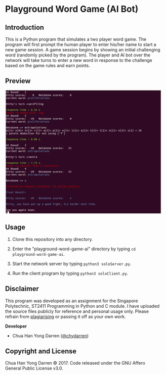 # Playground Word Game (AI Bot)

## Introduction

This is a Python program that simulates a two player word game. The program will first prompt the human player to enter his/her name to start
a new game session. A game session begins by showing an initial challenging word (randomly picked by the program). The player and AI bot over
the network will take turns to enter a new word in response to the challenge based on the game rules and earn points. 

## Preview

<img src="preview.png" width="700">

## Usage

1. Clone this repository into any directory.

2. Enter the "playground-word-game-ai" directory by typing `cd playground-word-game-ai`. 

3. Start the network server by typing `python3 soloServer.py`. 

4. Run the client program by typing `python3 soloClient.py`.

## Disclaimer

This program was developed as an assignment for the Singapore Polytechnic, ST2411 Programming in Python and C module. I have uploaded the source files publicly for reference and personal usage only. Please refrain from [plagiarising](https://www.sp.edu.sg/sp/student-services/ssc-overview/student-handbook/intellectual-property-copyright-and-plagiarism) or passing it off as your own work. 

**Developer**

- Chua Han Yong Darren ([@chydarren](https://github.com/chydarren))

## Copyright and License 

Chua Han Yong Darren © 2017. Code released under the GNU Affero General Public License v3.0.
